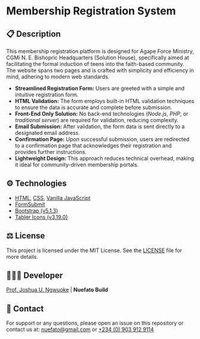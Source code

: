 # Membership Registration System
## 📋 Description
This membership registration platform is designed for Agape Force Ministry, CGMi N. E. Bishopric Headquarters (Solution House), specifically aimed at facilitating the formal induction of teens into the faith-based community. The website spans two pages and is crafted with simplicity and efficiency in mind, adhering to modern web standards.

- **Streamlined Registration Form:** Users are greeted with a simple and intuitive registration form.
- **HTML Validation:** The form employs built-in HTML validation techniques to ensure the data is accurate and complete before submission.
- **Front-End Only Solution:** No back-end technologies (_Node.js_, *PHP*, or *traditional server*) are required for validation, reducing complexity.
- **Email Submission:** After validation, the form data is sent directly to a designated email address.
- **Confirmation Page:** Upon successful submission, users are redirected to a confirmation page that acknowledges their registration and provides further instructions.
- **Lightweight Design:** This approach reduces technical overhead, making it ideal for community-driven membership portals.

## ⚙️ Technologies
- [HTML](https://github.com/topics/html), [CSS](https://github.com/topics/css), [Vanilla JavaScript](https://github.com/topics/javascript)
- [FormSubmit](https://www.formsubmit.co)
- [Bootstrap (v5.1.3)](https://getbootstrap.com/docs/5.1/getting-started/download)
- [Tabler Icons (v3.19.0)](https://github.com/tabler/tabler-icons/releases/tag/v3.19.0)

## ⚖️ License
This project is licensed under the MIT License. See the [LICENSE](LICENSE) file for more details.

## 👨🏽‍💻 Developer
[Prof. Joshua U. Ngwuoke](https://www.x.com/placiidjay) | **Nuefato Build**

## 💬 Contact
For support or any questions, please open an issue on this repository or contact us at: nuefato@gmail.com or [+234 (0) 903 912 9114](tel:+2349039129114)
